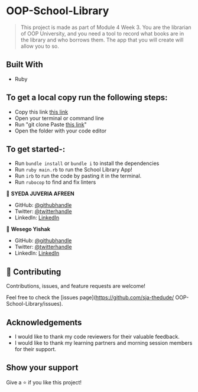 # OOP-School-Library

> This project is made as part of Module 4 Week 3. You are the librarian of OOP University, and you need a tool to record what books are in the library and who borrows them. The app that you will create will allow you to so.

## Built With

- Ruby

## To get a local copy run the following steps:

- Copy this link [this link](https://github.com/sja-thedude/OOP-School-Library)
- Open your terminal or command line
- Run "git clone Paste [this link](https://github.com/sja-thedude/OOP-School-Library)"
- Open the folder with your code editor

## To get started-:

- Run `bundle install` or `bundle i` to install the dependencies
- Run `ruby main.rb` to run the School Library App!
- Run `irb` to run the code by pasting it in the terminal.
- Run `rubocop` to find and fix linters

👤 **SYEDA JUVERIA AFREEN**

- GitHub: [@githubhandle](https://github.com/sja-thedude)
- Twitter: [@twitterhandle](https://twitter.com/sja_thedude)
- LinkedIn: [LinkedIn](https://linkedin.com/in/sja)

👤 **Wesego Yishak**

- GitHub: [@githubhandle](https://github.com/Wes-Isaac)
- Twitter: [@twitterhandle](https://twitter.com/)
- LinkedIn: [LinkedIn](https://linkedin.com/in/)

## 🤝 Contributing

Contributions, issues, and feature requests are welcome!

Feel free to check the [issues page](https://github.com/sja-thedude/
OOP-School-Library/issues).


## Acknowledgements

- I would like to thank my code reviewers for their valuable feedback.
- I would like to thank my learning partners and morning session members for their support.

## Show your support

Give a ⭐️ if you like this project!